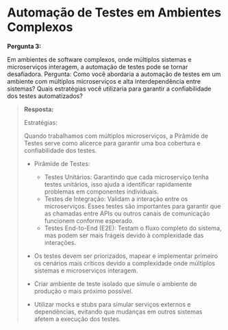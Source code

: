 # **Automação de Testes em Ambientes Complexos**

**Pergunta 3:**

Em ambientes de software complexos, onde múltiplos sistemas e microserviços interagem, a 
automação de testes pode se tornar desafiadora. 
Pergunta: Como você abordaria a automação de testes em um ambiente com múltiplos 
microserviços e alta interdependência entre sistemas? Quais estratégias você utilizaria para garantir 
a confiabilidade dos testes automatizados?

>**Resposta:**
>
>Estratégias:
>
>Quando trabalhamos com múltiplos microserviços, a Pirâmide de Testes serve como alicerce para garantir uma boa cobertura e confiabilidade dos testes.
>
> - Pirâmide de Testes:
>
>   - Testes Unitários: Garantindo que cada microserviço tenha testes unitários, isso ajuda a identificar rapidamente problemas em componentes individuais.
>   - Testes de Integração: Validam a interação entre os microserviços. Esses testes são importantes para garantir que as chamadas entre APIs ou outros canais de comunicação funcionem conforme esperado.
>   - Testes End-to-End (E2E): Testam o fluxo completo do sistema, mas podem ser mais frágeis devido à complexidade das interações.
>
> - Os testes devem ser priorizados, mapear e implementar primeiro os cenários mais críticos devido a complexidade onde múltiplos sistemas e microserviços interagem.
> - Criar ambiente de teste isolado que simule o ambiente de produção o mais próximo possível.  
> - Utilizar mocks e stubs para simular serviços externos e dependências, evitando que mudanças em outros sistemas afetem a execução dos testes.